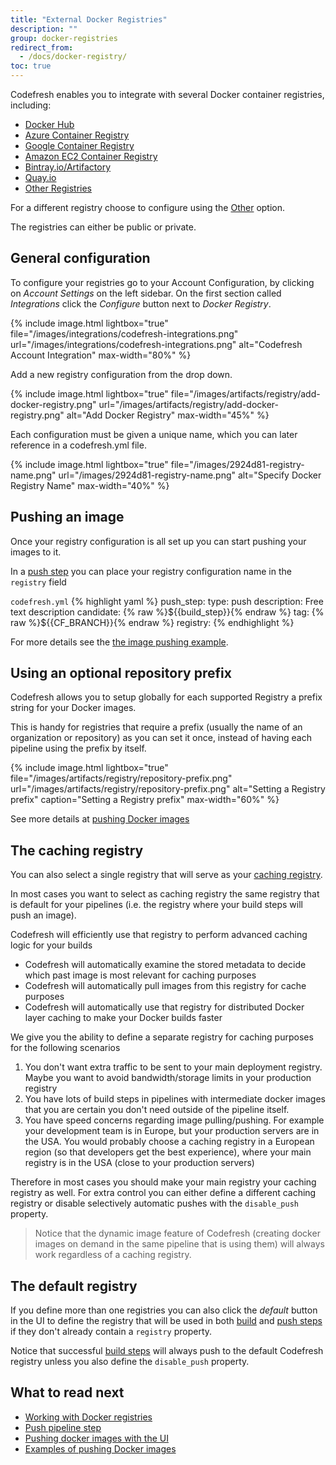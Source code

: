 ```yaml
---
title: "External Docker Registries"
description: ""
group: docker-registries
redirect_from:
  - /docs/docker-registry/
toc: true
---
```

Codefresh enables you to integrate with several Docker container registries, including:

  * [Docker Hub]({{site.baseurl}}/docs/docker-registries/external-docker-registries/docker-hub/)
  * [Azure Container Registry]({{site.baseurl}}/docs/docker-registries/external-docker-registries/azure-docker-registry/)
  * [Google Container Registry]({{site.baseurl}}/docs/docker-registries/external-docker-registries/google-container-registry/)
  * [Amazon EC2 Container Registry]({{site.baseurl}}/docs/docker-registries/external-docker-registries/amazon-ec2-container-registry/)
  * [Bintray.io/Artifactory]({{site.baseurl}}/docs/docker-registries/external-docker-registries/bintray-io/)
  * [Quay.io]({{site.baseurl}}/docs/docker-registries/external-docker-registries/quay-io/)
  * [Other Registries]({{site.baseurl}}/docs/docker-registries/external-docker-registries/other-registries/)

For a different registry choose to configure using the [Other]({{site.baseurl}}/docs/docker-registries/external-docker-registries/other-registries/) option.

The registries can either be public or private.

## General configuration
To configure your registries go to your Account Configuration, by clicking on *Account Settings* on the left sidebar. On the first section called *Integrations* click the *Configure* button next to *Docker Registry*.

{% include image.html lightbox="true" file="/images/integrations/codefresh-integrations.png" url="/images/integrations/codefresh-integrations.png" alt="Codefresh Account Integration" max-width="80%" %}

Add a new registry configuration from the drop down.

{% include image.html lightbox="true" file="/images/artifacts/registry/add-docker-registry.png" url="/images/artifacts/registry/add-docker-registry.png" alt="Add Docker Registry" max-width="45%" %}

Each configuration must be given a unique name, which you can later reference in a codefresh.yml file.

{% include image.html lightbox="true" file="/images/2924d81-registry-name.png" url="/images/2924d81-registry-name.png" alt="Specify Docker Registry Name" max-width="40%" %}

## Pushing an image

Once your registry configuration is all set up you can start pushing your images to it.

In a [push step]({{site.baseurl}}/docs/codefresh-yaml/steps/push/)  you can place your registry configuration name in the `registry` field

  `codefresh.yml`
{% highlight yaml %}
push_step:
  type: push
  description: Free text description
  candidate: {% raw %}${{build_step}}{% endraw %}
  tag: {% raw %}${{CF_BRANCH}}{% endraw %}
  registry: <your-registry-configuration-name>
{% endhighlight %}

For more details see the [the image pushing example]({{site.baseurl}}/docs/yaml-examples/examples/build-and-push-an-image/).

## Using an optional repository prefix

Codefresh allows you to setup globally for each supported Registry a prefix string for your Docker images.


This is handy for registries that require a prefix (usually the name of an organization or repository) as you can set it once, instead
of having each pipeline using the prefix by itself.

{% include image.html 
  lightbox="true" 
  file="/images/artifacts/registry/repository-prefix.png" 
  url="/images/artifacts/registry/repository-prefix.png" 
  alt="Setting a Registry prefix" 
  caption="Setting a Registry prefix"
  max-width="60%" 
  %}

See more details at [pushing Docker images]({{site.baseurl}}/docs/docker-registries/working-with-docker-registries/#pushing-docker-images)


## The caching registry

You can also select a single registry that will serve as your [caching registry]({{site.baseurl}}/docs/configure-ci-cd-pipeline/pipeline-caching/#docker-registry-caching).

In most cases you want to select as caching registry the same registry that is default for your pipelines (i.e. the registry where your build steps will push an image).

Codefresh will efficiently use that registry to perform advanced caching logic for your builds

  * Codefresh will automatically examine the stored metadata to decide which past image is most relevant for caching purposes
  * Codefresh will automatically pull images from this registry for cache purposes
  * Codefresh will automatically use that registry for distributed Docker layer caching to make your Docker builds faster

We give you the ability to define a separate registry for caching purposes for the following scenarios

1. You don't want extra traffic to be sent to your main deployment registry.  Maybe you want to avoid bandwidth/storage limits in your production registry
1. You have lots of build steps in pipelines with intermediate docker images that you are certain you don't need outside of the pipeline itself. 
1. You have speed concerns regarding image pulling/pushing. For example your development team is in Europe, but your production servers are in the USA. You would probably choose a caching registry in a European region (so that developers get the best experience), where your main registry is in the USA (close to your production servers)

Therefore in most cases you should make your main registry your caching registry as well. For extra control you can either define a different caching registry or disable selectively automatic pushes with the `disable_push` property.

>Notice that the dynamic image feature of Codefresh (creating docker images on demand in the same pipeline that is using them) will always work regardless of a caching registry.

## The default registry

If you define more than one registries you can also click the *default* button in the UI to define the registry that will be used in both [build]({{site.baseurl}}/docs/codefresh-yaml/steps/build/) and [push steps]({{site.baseurl}}/docs/codefresh-yaml/steps/push/) if they don't already contain a `registry` property.

Notice that successful [build steps]({{site.baseurl}}/docs/codefresh-yaml/steps/build/)  will always push to the default Codefresh registry unless you also define the `disable_push` property.


## What to read next


- [Working with Docker registries]({{site.baseurl}}/docs/docker-registries/working-with-docker-registries/)
- [Push pipeline step]({{site.baseurl}}/docs/codefresh-yaml/steps/push/) 
- [Pushing docker images with the UI]({{site.baseurl}}/docs/docker-registries/push-image-to-a-docker-registry/) 
- [Examples of pushing Docker images]({{site.baseurl}}/docs/yaml-examples/examples/build-and-push-an-image/) 
